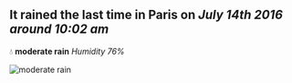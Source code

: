 ## It rained the last time in Paris on *July 14th 2016 around 10:02 am*
💧  **moderate rain** *Humidity 76%*

![moderate rain](http://openweathermap.org/img/w/10d.png)
